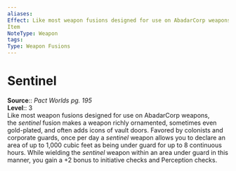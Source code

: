 ```yaml
---
aliases: 
Effect: Like most weapon fusions designed for use on AbadarCorp weapons, the _sentinel_ fusion makes a weapon richly ornamented, sometimes even gold-plated, and often adds icons of vault doors. Favored by colonists and corporate guards, once per day a _sentinel_ weapon allows you to declare an area of up to 1,000 cubic feet as being under guard for up to 8 continuous hours. While wielding the _sentinel_ weapon within an area under guard in this manner, you gain a +2 bonus to initiative checks and Perception checks.
Item
NoteType: Weapon
tags: 
Type: Weapon Fusions
---
```


# Sentinel

**Source**:: _Pact Worlds pg. 195_  
**Level**:: 3  
Like most weapon fusions designed for use on AbadarCorp weapons, the _sentinel_ fusion makes a weapon richly ornamented, sometimes even gold-plated, and often adds icons of vault doors. Favored by colonists and corporate guards, once per day a _sentinel_ weapon allows you to declare an area of up to 1,000 cubic feet as being under guard for up to 8 continuous hours. While wielding the _sentinel_ weapon within an area under guard in this manner, you gain a +2 bonus to initiative checks and Perception checks.
